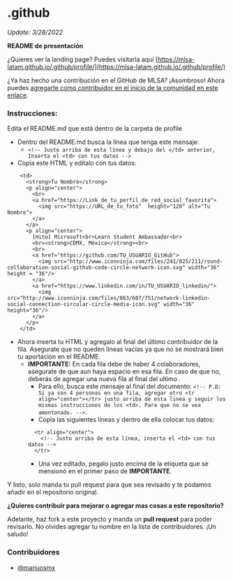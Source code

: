 # .github

*Update: 3/28/2022*

**README de presentación**

¿Quieres ver la landing page? Puedes visitarla aquí [https://mlsa-latam.github.io/.github/profile/](https://mlsa-latam.github.io/.github/profile/)

¿Ya haz hecho una contribución en el GitHub de MLSA? ¡Asombroso! Ahora puedes [agregarte como contribuidor en el inicio de la comunidad en este enlace](./profile/README.md).

### Instrucciones:
Edita el README.md que está dentro de la carpeta de profile
- Dentro del README.md busca la línea que tenga este mensaje:
  - ```<!-- Justo arriba de esta línea y debajo del </td> anterior, Inserta el <td> con tus datos -->```
- Copia este HTML y edítalo con tus datos:
```
    <td>
      <strong>Tu Nombre</strong>
      <p align="center">
        <br>
        <a href="https://Link_de_tu_perfil_de_red_social_favorita">
          <img src="https://URL_de_tu_foto"  height="120" alt="Tu Nombre">
        </a>
      </p>
      <p align="center">
        [Hito] Microsoft<br>Learn Student Ambassador<br>
        <br><strong>CDMX, México</strong><br>
        <br>
        <a href="https://github.com/TU_USUARIO_GitHub">
          <img src="http://www.iconninja.com/files/241/825/211/round-collaboration-social-github-code-circle-network-icon.svg" width="36" height = "36"/>
        </a>
        <a href="https://www.linkedin.com/in/TU_USUARIO_linkedin/">
          <img src="http://www.iconninja.com/files/863/607/751/network-linkedin-social-connection-circular-circle-media-icon.svg" width="36" height="36"/>
        </a>
      </p>
    </td>
```
- Ahora inserta tu HTML y agregalo al final del último contribuidor de la fila. Asegurate que no queden líneas vacías ya que no se mostrará bien tu aportación en el README.
  - **IMPORTANTE:** En cada fila debe de haber 4 colaboradores, asegurate de que aun haya espacio en esa fila. En caso de que no, deberás de agregar una nueva fila al final del ultimo **</tr>**. 
    - Para ello, busca este mensaje al final del documento:
     ```<!-- P.D: Si ya son 4 personas en una fila, agregar otro <tr align="center"></tr> justo arriba de esta linea y seguir los mismas instrucciones de los <td>. Para que no se vea amontonado. -->```. 
    - Copia las siguientes lineas y dentro de ella colocar tus datos: 
    ```
      <tr align="center">
        <!-- Justo arriba de esta línea, inserta el <td> con tus datos -->
      </tr>
    ```
    - Una vez editado, pegalo justo encima de la etiqueta que se mensionó en el primer paso de **IMPORTANTE**.

Y listo, solo manda tu pull request para que sea revisado y te podamos añadir en el repositorio original.

**¿Quieres contribuir para mejorar o agregar mas cosas a este repositorio?**

Adelante, haz fork a este proyecto y manda un **pull request** para poder revisarlo. No olvides agregar tu nombre en la lista de contribuidores.
¡Un saludo!
### Contribuidores
- [@manuosmx](https://github.com/manuosmx)
